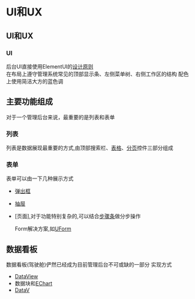# UI和UX

## UI和UX

### UI

后台UI直接使用ElementUI的[设计原则](https://element.eleme.cn/#/zh-CN/guide/design)  
在布局上遵守管理系统常见的顶部显示条、左侧菜单树、右侧工作区的结构 配色上使用简洁大方的蓝色调

## 主要功能组成

对于一个管理后台来说，最重要的是列表和表单

### 列表

列表是数据展现最重要的方式,由顶部搜索栏、[表格](https://element.eleme.cn/#/zh-CN/component/table)、[分页](https://element.eleme.cn/#/zh-CN/component/pagination)控件三部分组成

### 表单

表单可以由一下几种展示方式

* [弹出框](https://element.eleme.cn/#/zh-CN/component/dialog)
* [抽屉](https://element.eleme.cn/#/zh-CN/component/drawer)
* \[页面\],对于功能特别复杂的,可以结合[步骤条](https://element.eleme.cn/#/zh-CN/component/steps)做分步操作

  Form解决方案,如[UForm](https://uformjs.org/)

## 数据看板

数据看板\(驾驶舱\)俨然已经成为目前管理后台不可或缺的一部分 实现方式

* [DataView](http://datav.jiaminghi.com/)
* 数据块和[EChart](https://www.echartsjs.com/examples/zh/index.html)
* [DataV](https://data.aliyun.com/visual/datav)

